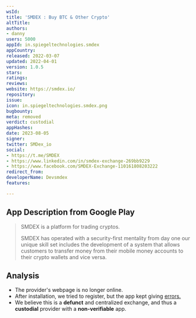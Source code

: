 ```yaml
---
wsId: 
title: 'SMDEX : Buy BTC & Other Crypto'
altTitle: 
authors:
- danny
users: 5000
appId: in.spiegeltechnologies.smdex
appCountry: 
released: 2022-03-07
updated: 2022-04-01
version: 1.0.5
stars: 
ratings: 
reviews: 
website: https://smdex.io/
repository: 
issue: 
icon: in.spiegeltechnologies.smdex.png
bugbounty: 
meta: removed
verdict: custodial
appHashes: 
date: 2023-08-05
signer: 
twitter: SMDex_io
social:
- https://t.me/SMDEX
- https://www.linkedin.com/in/smdex-exchange-269bb9229
- https://www.facebook.com/SMDEX-Exchange-110161808203222
redirect_from: 
developerName: Devsmdex
features: 

---
```


## App Description from Google Play

> SMDEX is a platform for trading cryptos.
>
> SMDEX has operated with a security-first mentality from day one our unique skill set includes the development of a system that allows customers to transfer money from their mobile money accounts to their crypto wallets and vice versa.

## Analysis

- The provider's webpage is no longer online. 
- After installation, we tried to register, but the app kept giving [errors.](https://twitter.com/BitcoinWalletz/status/1687739091411193856) 
- We believe this is a **defunct** and centralized exchange, and thus a **custodial** provider with a **non-verifiable** app.
